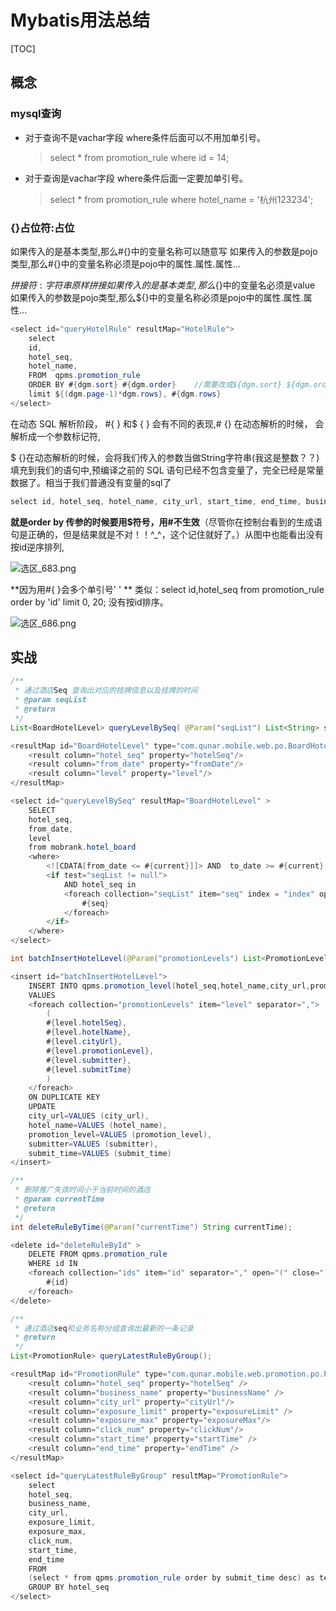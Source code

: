 # Mybatis用法总结

[TOC]

## 概念

### mysql查询

- 对于查询不是vachar字段 where条件后面可以不用加单引号。

  > select * from promotion_rule where id = 14;

- 对于查询是vachar字段 where条件后面一定要加单引号。

  >select * from promotion_rule where hotel_name = '杭州123234';

  

### {}占位符:占位 

如果传入的是基本类型,那么#{}中的变量名称可以随意写 
如果传入的参数是pojo类型,那么#{}中的变量名称必须是pojo中的属性.属性.属性…

${}拼接符:字符串原样拼接 
如果传入的是基本类型,那么${}中的变量名必须是value 
如果传入的参数是pojo类型,那么${}中的变量名称必须是pojo中的属性.属性.属性… 



```JAVA
<select id="queryHotelRule" resultMap="HotelRule">
    select
    id,
    hotel_seq,
    hotel_name,
    FROM  qpms.promotion_rule
    ORDER BY #{dgm.sort} #{dgm.order}    //需要改成${dgm.sort} ${dgm.order}
    limit ${(dgm.page-1)*dgm.rows}, #{dgm.rows}
</select>
```

在动态 SQL 解析阶段， #{ } 和$ { } 会有不同的表现,# {} 在动态解析的时候， 会解析成一个参数标记符,

$ {}在动态解析的时候，会将我们传入的参数当做String字符串(我这是整数？？)填充到我​们的语句中,预编译之前的 SQL 语句已经不包含变量了，完全已经是常量数据了。相当于我们普通没有变量的sql了

```java
select id, hotel_seq, hotel_name, city_url, start_time, end_time, business_name, rate, submitter, submit_time FROM qpms.promotion_rule ORDER BY ? ? limit 0, ? 
```

**就是order by 传参的时候要用$符号，用#不生效**（尽管你在控制台看到的生成语句是正确的，但是结果就是不对！！^_^，这个记住就好了。）从图中也能看出没有按id逆序排列,

![选区_683.png](https://i.loli.net/2018/10/23/5bceff4e32cc5.png)

**因为用#{ }会多个单引号'  ' ** 类似：select id,hotel_seq from promotion_rule  order by 'id' limit 0, 20; 没有按id排序。

![选区_686.png](https://i.loli.net/2018/10/23/5bcf044fe7f93.png)







## 实战



```java
/**
 * 通过酒店Seq 查询出对应的挂牌信息以及挂牌的时间
 * @param seqList
 * @return
 */
List<BoardHotelLevel> queryLevelBySeq( @Param("seqList") List<String> seqList, @Param("current") String currentTime);
```

```java
<resultMap id="BoardHotelLevel" type="com.qunar.mobile.web.po.BoardHotelLevel">
    <result column="hotel_seq" property="hotelSeq"/>
    <result column="from_date" property="fromDate"/>
    <result column="level" property="level"/>
</resultMap>

<select id="queryLevelBySeq" resultMap="BoardHotelLevel" >
    SELECT
    hotel_seq,
    from_date,
    level
    from mobrank.hotel_board
    <where>
        <![CDATA[from_date <= #{current}]]> AND  to_date >= #{current}
        <if test="seqList != null">
            AND hotel_seq in
            <foreach collection="seqList" item="seq" index = "index" open="(" 		              close=")" separator=",">
                #{seq}
            </foreach>
        </if>
    </where>
</select>
```


```java
int batchInsertHotelLevel(@Param("promotionLevels") List<PromotionLevel> promotionLevels);
```

```java
<insert id="batchInsertHotelLevel">
    INSERT INTO qpms.promotion_level(hotel_seq,hotel_name,city_url,promotion_level,submitter,submit_time)
    VALUES
    <foreach collection="promotionLevels" item="level" separator=",">
        (
        #{level.hotelSeq},
        #{level.hotelName},
        #{level.cityUrl},
        #{level.promotionLevel},
        #{level.submitter},
        #{level.submitTime}
        )
    </foreach>
    ON DUPLICATE KEY
    UPDATE
    city_url=VALUES (city_url),
    hotel_name=VALUES (hotel_name),
    promotion_level=VALUES (promotion_level),
    submitter=VALUES (submitter),
    submit_time=VALUES (submit_time)
</insert>
```





```java
/**
 * 删除推广失效时间小于当前时间的酒店
 * @param currentTime
 * @return
 */
int deleteRuleByTime(@Param("currentTime") String currentTime);
```

```java
<delete id="deleteRuleById" >
    DELETE FROM qpms.promotion_rule
    WHERE id IN
    <foreach collection="ids" item="id" separator="," open="(" close=")">
        #{id}
    </foreach>
</delete>
```


```java
/**
 * 通过酒店seq和业务名称分组查询出最新的一条记录
 * @return
 */
List<PromotionRule> queryLatestRuleByGroup();
```

```java
<resultMap id="PromotionRule" type="com.qunar.mobile.web.promotion.po.PromotionRule">
    <result column="hotel_seq" property="hotelSeq" />
    <result column="business_name" property="businessName" />
    <result column="city_url" property="cityUrl"/>
    <result column="exposure_limit" property="exposureLimit" />
    <result column="exposure_max" property="exposureMax"/>
    <result column="click_num" property="clickNum"/>
    <result column="start_time" property="startTime" />
    <result column="end_time" property="endTime" />
</resultMap>

<select id="queryLatestRuleByGroup" resultMap="PromotionRule">
    select
    hotel_seq,
    business_name,
    city_url,
    exposure_limit,
    exposure_max,
    click_num,
    start_time,
    end_time
    FROM
    (select * from qpms.promotion_rule order by submit_time desc) as temp_table
    GROUP BY hotel_seq
</select>
```

